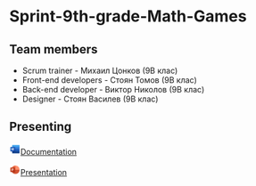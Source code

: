 # Sprint-9th-grade-Math-Games

## Team members
<ul>
  <li>Scrum trainer - Михаил Цонков (9В клас)</li>
  <li>Front-end developers - Стоян Томов (9В клас)</li>
  <li>Back-end developer - Виктор Николов (9В клас)</li>
  <li>Designer - Стоян Василев (9В клас)</li>
</ul>

## Presenting 
<img src="/Photos/Word Icon.png" alt="Word icon" width=20px />[Documentation]()

<img src="/Photos/Powerpoint Icon.png" alt="PowerPoint icon" width=20px >[Presentation]()